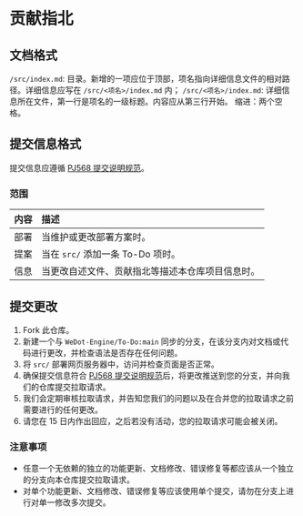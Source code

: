 # 贡献指北

## 文档格式

`/src/index.md`: 目录。新增的一项应位于顶部，项名指向详细信息文件的相对路径。详细信息应写在 `/src/<项名>/index.md` 内；
`/src/<项名>/index.md`: 详细信息所在文件，第一行是项名的一级标题。内容应从第三行开始。
缩进：两个空格。

## 提交信息格式

提交信息应遵循 [PJ568 提交说明规范](https://github.com/PJ-568/git-commit-regulation)。

### 范围

|内容|描述|
|:-:|:--|
|部署|当维护或更改部署方案时。|
|提案|当在 `src/` 添加一条 To-Do 项时。|
|信息|当更改自述文件、贡献指北等描述本仓库项目信息时。|

## 提交更改

1. Fork 此仓库。
2. 新建一个与 `WeDot-Engine/To-Do:main` 同步的分支，在该分支内对文档或代码进行更改，并检查语法是否存在任何问题。
3. 将 `src/` 部署网页服务器中，访问并检查页面是否正常。
4. 确保提交信息符合 [PJ568 提交说明规范](https://github.com/PJ-568/git-commit-regulation)后，将更改推送到您的分支，并向我们的仓库提交拉取请求。
5. 我们会定期审核拉取请求，并告知您我们的问题以及在合并您的拉取请求之前需要进行的任何更改。
6. 请您在 15 日内作出回应，之后若没有活动，您的拉取请求可能会被关闭。

### 注意事项

- 任意一个无依赖的独立的功能更新、文档修改、错误修复等都应该从一个独立的分支向本仓库提交拉取请求。
- 对单个功能更新、文档修改、错误修复等应该使用单个提交，请勿在分支上进行对单一修改多次提交。

